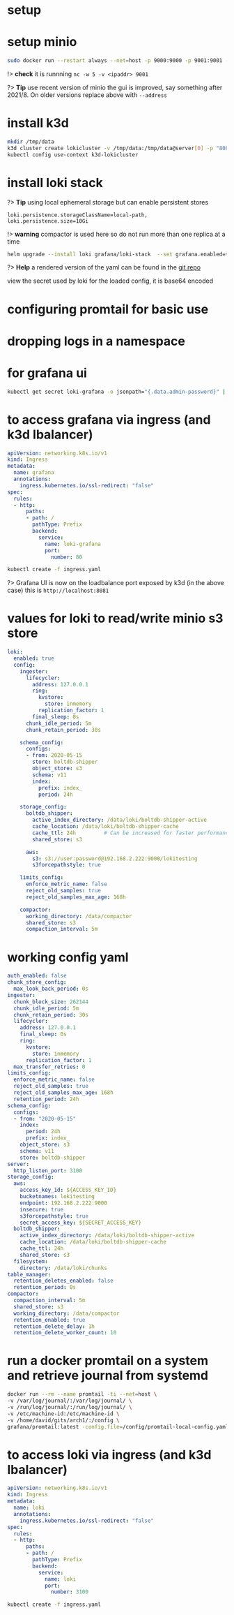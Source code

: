 # setup
# setup minio
``` bash
sudo docker run --restart always --net=host -p 9000:9000 -p 9001:9001 -v /disks/1:/data --name minio -d quay.io/minio/minio server /data --console-address ":9001"
```

!> **check** it is runnning ```nc -w 5 -v <ipaddr> 9001```

?> **Tip** use recent version of minio the gui is improved, say something after 2021/8. On older versions replace above with ```--address```


# install k3d
``` bash
mkdir /tmp/data
k3d cluster create lokicluster -v /tmp/data:/tmp/data@server[0] -p "8081:80@loadbalancer"
kubectl config use-context k3d-lokicluster
```

# install loki stack
?> **Tip** using local ephemeral storage but can enable persistent stores 
  ```loki.persistence.enabled=true,
  loki.persistence.storageClassName=local-path,
  loki.persistence.size=10Gi
  ```

!> **warning** compactor is used here so do not run more than one replica at a time

``` bash
helm upgrade --install loki grafana/loki-stack  --set grafana.enabled=true,prometheus.enabled=true,prometheus.alertmanager.persistentVolume.enabled=false,prometheus.server.persistentVolume.enabled=false,loki.persistence.enabled=false -f values.yaml

```
?> **Help** a rendered version of the yaml can be found in the [git repo](https://github.com/d-james-projects/archive)

view the secret used by loki for the loaded config, it is base64 encoded

# configuring promtail for basic use

# dropping logs in a namespace


# for grafana ui
``` bash
kubectl get secret loki-grafana -o jsonpath="{.data.admin-password}" | base64 --decode ; echo

```

# to access grafana via ingress (and k3d lbalancer)
``` yaml
apiVersion: networking.k8s.io/v1
kind: Ingress
metadata:
  name: grafana
  annotations:
    ingress.kubernetes.io/ssl-redirect: "false"
spec:
  rules:
  - http:
      paths:
      - path: /
        pathType: Prefix
        backend:
          service:
            name: loki-grafana
            port:
              number: 80
```

``` bash
kubectl create -f ingress.yaml
```

?> Grafana UI is now on the loadbalance port exposed by k3d (in the above case) this is ```http://localhost:8081```



# values for loki to read/write minio s3 store
``` yaml
loki:
  enabled: true
  config:
    ingester:
      lifecycler:
        address: 127.0.0.1
        ring:
          kvstore:
            store: inmemory
          replication_factor: 1
        final_sleep: 0s
      chunk_idle_period: 5m
      chunk_retain_period: 30s

    schema_config:
      configs:
      - from: 2020-05-15
        store: boltdb-shipper
        object_store: s3
        schema: v11
        index:
          prefix: index_
          period: 24h

    storage_config:
      boltdb_shipper:
        active_index_directory: /data/loki/boltdb-shipper-active
        cache_location: /data/loki/boltdb-shipper-cache
        cache_ttl: 24h         # Can be increased for faster performance over longer query periods, uses more disk space
        shared_store: s3

      aws:
        s3: s3://user:password@192.168.2.222:9000/lokitesting
        s3forcepathstyle: true

    limits_config:
      enforce_metric_name: false
      reject_old_samples: true
      reject_old_samples_max_age: 168h

    compactor:
      working_directory: /data/compactor
      shared_store: s3
      compaction_interval: 5m

```
# working config yaml
``` yaml
auth_enabled: false
chunk_store_config:
  max_look_back_period: 0s
ingester:
  chunk_block_size: 262144
  chunk_idle_period: 5m
  chunk_retain_period: 30s
  lifecycler:
    address: 127.0.0.1
    final_sleep: 0s
    ring:
      kvstore:
        store: inmemory
      replication_factor: 1
  max_transfer_retries: 0
limits_config:
  enforce_metric_name: false
  reject_old_samples: true
  reject_old_samples_max_age: 168h
  retention_period: 24h
schema_config:
  configs:
  - from: "2020-05-15"
    index:
      period: 24h
      prefix: index_
    object_store: s3
    schema: v11
    store: boltdb-shipper
server:
  http_listen_port: 3100
storage_config:
  aws:
    access_key_id: ${ACCESS_KEY_ID}
    bucketnames: lokitesting
    endpoint: 192.168.2.222:9000
    insecure: true
    s3forcepathstyle: true
    secret_access_key: ${SECRET_ACCESS_KEY}
  boltdb_shipper:
    active_index_directory: /data/loki/boltdb-shipper-active
    cache_location: /data/loki/boltdb-shipper-cache
    cache_ttl: 24h
    shared_store: s3
  filesystem:
    directory: /data/loki/chunks
table_manager:
  retention_deletes_enabled: false
  retention_period: 0s
compactor:
  compaction_interval: 5m
  shared_store: s3
  working_directory: /data/compactor
  retention_enabled: true
  retention_delete_delay: 1h
  retention_delete_worker_count: 10
```

# run a docker promtail on a system and retrieve journal from systemd
``` bash
docker run --rm --name promtail -ti --net=host \
-v /var/log/journal/:/var/log/journal/ \
-v /run/log/journal/:/run/log/journal/ \
-v /etc/machine-id:/etc/machine-id \
-v /home/david/gits/arch1/:/config \
grafana/promtail:latest -config.file=/config/promtail-local-config.yaml
```

# to access loki via ingress (and k3d lbalancer)
``` yaml
apiVersion: networking.k8s.io/v1
kind: Ingress
metadata:
  name: loki
  annotations:
    ingress.kubernetes.io/ssl-redirect: "false"
spec:
  rules:
  - http:
      paths:
      - path: /
        pathType: Prefix
        backend:
          service:
            name: loki
            port:
              number: 3100
```

``` bash
kubectl create -f ingress.yaml
```
